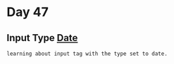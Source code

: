 # Day 47

## Input Type [Date](https://developer.mozilla.org/en-US/docs/Web/HTML/Element/input/date)

    learning about input tag with the type set to date.

